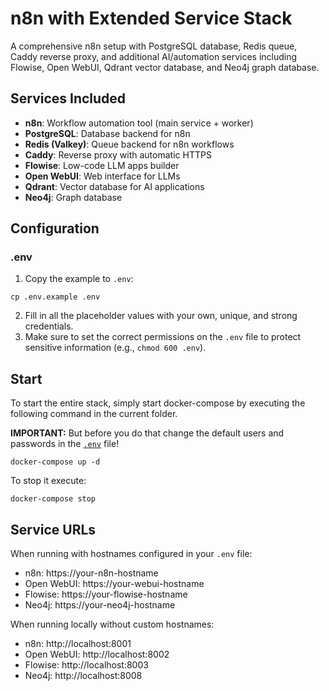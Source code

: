 # n8n with Extended Service Stack

A comprehensive n8n setup with PostgreSQL database, Redis queue, Caddy reverse proxy, and additional AI/automation services including Flowise, Open WebUI, Qdrant vector database, and Neo4j graph database.

## Services Included

- **n8n**: Workflow automation tool (main service + worker)
- **PostgreSQL**: Database backend for n8n
- **Redis (Valkey)**: Queue backend for n8n workflows
- **Caddy**: Reverse proxy with automatic HTTPS
- **Flowise**: Low-code LLM apps builder
- **Open WebUI**: Web interface for LLMs
- **Qdrant**: Vector database for AI applications
- **Neo4j**: Graph database


## Configuration

### .env
1. Copy the example to `.env`:
```
cp .env.example .env
```
2. Fill in all the placeholder values with your own, unique, and strong credentials.
3. Make sure to set the correct permissions on the `.env` file to protect sensitive information (e.g., `chmod 600 .env`).


## Start

To start the entire stack, simply start docker-compose by executing the following
command in the current folder.

**IMPORTANT:** But before you do that change the default users and passwords in the [`.env`](.env) file!

```
docker-compose up -d
```

To stop it execute:

```
docker-compose stop
```

## Service URLs

When running with hostnames configured in your `.env` file:
- n8n: https://your-n8n-hostname
- Open WebUI: https://your-webui-hostname  
- Flowise: https://your-flowise-hostname
- Neo4j: https://your-neo4j-hostname

When running locally without custom hostnames:
- n8n: http://localhost:8001
- Open WebUI: http://localhost:8002
- Flowise: http://localhost:8003
- Neo4j: http://localhost:8008
